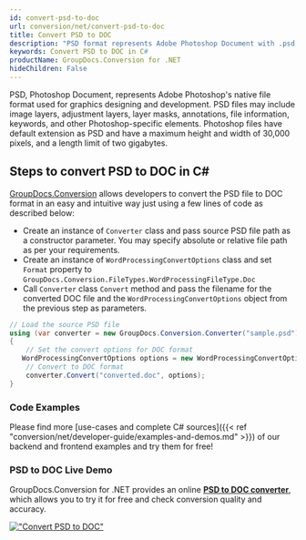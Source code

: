 ```yaml
---
id: convert-psd-to-doc
url: conversion/net/convert-psd-to-doc
title: Convert PSD to DOC
description: "PSD format represents Adobe Photoshop Document with .psd extension. Learn how to convert PSD to DOC file programmatically in C# language using GroupDocs.Conversion for .NET library."
keywords: Convert PSD to DOC in C#
productName: GroupDocs.Conversion for .NET
hideChildren: False
---
```


PSD, Photoshop Document, represents Adobe Photoshop's native file format used for graphics designing and development. PSD files may include image layers, adjustment layers, layer masks, annotations, file information, keywords, and other Photoshop-specific elements. Photoshop files have default extension as PSD and have a maximum height and width of 30,000 pixels, and a length limit of two gigabytes.

## Steps to convert PSD to DOC in C#

[GroupDocs.Conversion](https://products.groupdocs.com/conversion/net) allows developers to convert the PSD file to DOC format in an easy and intuitive way just using a few lines of code as described below:

* Create an instance of `Converter` class and pass source PSD file path as a constructor parameter. You may specify absolute or relative file path as per your requirements. 
* Create an instance of `WordProcessingConvertOptions` class and set `Format` property to `GroupDocs.Conversion.FileTypes.WordProcessingFileType.Doc`
* Call `Converter` class `Convert` method and pass the filename for the converted DOC file and the `WordProcessingConvertOptions` object from the previous step as parameters.

```csharp
// Load the source PSD file
using (var converter = new GroupDocs.Conversion.Converter("sample.psd"))
{
    // Set the convert options for DOC format
   WordProcessingConvertOptions options = new WordProcessingConvertOptions { Format = GroupDocs.Conversion.FileTypes.WordProcessingFileType.Doc };
    // Convert to DOC format
    converter.Convert("converted.doc", options);
}
```

### Code Examples

Please find more [use-cases and complete C# sources]({{< ref "conversion/net/developer-guide/examples-and-demos.md" >}}) of our backend and frontend examples and try them for free!

### PSD to DOC Live Demo

GroupDocs.Conversion for .NET provides an online [**PSD to DOC converter**](https://products.groupdocs.app/conversion/psd-to-doc), which allows you to try it for free and check conversion quality and accuracy.

[!["Convert PSD to DOC"](conversion/net/images/convert-to-doc/convert-psd-to-doc.png)](https://products.groupdocs.app/conversion/psd-to-doc)